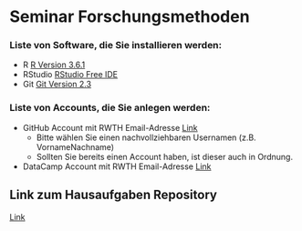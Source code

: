 Seminar Forschungsmethoden
================

### Liste von Software, die Sie installieren werden:

  - R [R Version 3.6.1](https://packages.othr.de/cran/)
  - RStudio [RStudio Free
    IDE](https://rstudio.com/products/rstudio/download/)
  - Git [Git Version 2.3](https://git-scm.com/downloads)

### Liste von Accounts, die Sie anlegen werden:

  - GitHub Account mit RWTH Email-Adresse [Link](http://www.github.com)
      - Bitte wählen Sie einen nachvollziehbaren Usernamen (z.B.
        VornameNachname)
      - Sollten Sie bereits einen Account haben, ist dieser auch in
        Ordnung.
  - DataCamp Account mit RWTH Email-Adresse
    [Link](http://www.datacamp.com)

## Link zum Hausaufgaben Repository

[Link](https://github.com/rwth-comm/AbgabenMethodenWS1920/)
